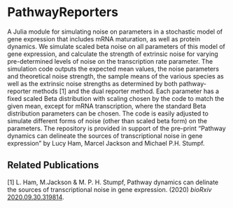 # PathwayReporters
A Julia module for simulating noise on parameters in a stochastic model of gene expression that includes mRNA maturation, as well as protein dynamics.   We simulate scaled beta noise on all parameters of this model of gene expression, and calculate the strength of extrinsic noise for varying pre-determined levels of noise on the transcription rate parameter.  The simulation code outputs the expected mean values, the noise parameters and theoretical noise strength, the sample means of the various species as well as the extrinsic noise strengths as determined by both pathway-reporter methods [1] and the dual reporter method.  Each parameter has a fixed scaled Beta distribution with scaling chosen by the code to match the given mean, except for mRNA transcription, where the standard Beta distribution parameters can be chosen.  The code is easily adjusted to simulate different forms of noise (other than scaled beta form) on the parameters.  The repository is provided in support of the pre-print “Pathway dynamics can delineate the sources of transcriptional noise in gene expression” by Lucy Ham, Marcel Jackson and Michael P.H. Stumpf. 

## Related Publications 
[1] L. Ham, M.Jackson & M. P. H. Stumpf, Pathway dynamics can delinate the sources of transcriptional noise in gene expression. (2020) *bioRxiv* [2020.09.30.319814](https://doi.org/10.1101/2020.09.30.319814).
